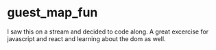 # guest_map_fun
I saw this on a stream and decided to code along. A great excercise for javascript and react and learning about the dom as well.
